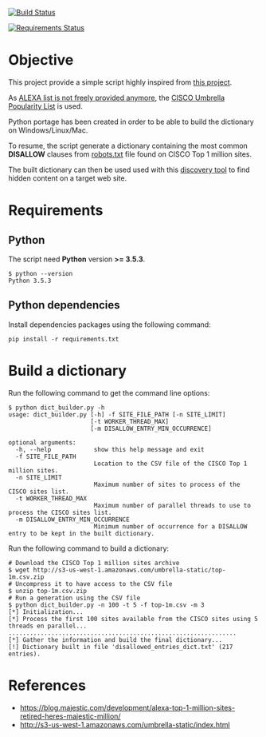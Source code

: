 [![Build Status](https://travis-ci.org/righettod/robots-disallowed-dict-builder.svg?branch=master)](https://travis-ci.org/righettod/robots-disallowed-dict-builder)

[![Requirements Status](https://requires.io/github/righettod/robots-disallowed-dict-builder/requirements.svg?branch=master)](https://requires.io/github/righettod/robots-disallowed-dict-builder/requirements/?branch=master)

# Objective

This project provide a simple script highly inspired from [this project](https://github.com/danielmiessler/RobotsDisallowed).

As [ALEXA list is not freely provided anymore](https://twitter.com/paul_pearce/status/800780539204538370), the [CISCO Umbrella Popularity List](http://s3-us-west-1.amazonaws.com/umbrella-static/index.html) is used.

Python portage has been created in order to be able to build the dictionary on Windows/Linux/Mac.

To resume, the script generate a dictionary containing the most common **DISALLOW** clauses from [robots.txt](https://moz.com/learn/seo/robotstxt) file found on CISCO Top 1 million sites.

The built dictionary can then be used used with this [discovery tool](https://github.com/maurosoria/dirsearch) to find hidden content on a target web site.

# Requirements

## Python

The script need **Python** version **>= 3.5.3**.

```
$ python --version
Python 3.5.3
```

## Python dependencies

Install dependencies packages using the following command:

```
pip install -r requirements.txt
```

# Build a dictionary

Run the following command to get the command line options:

```
$ python dict_builder.py -h
usage: dict_builder.py [-h] -f SITE_FILE_PATH [-n SITE_LIMIT]
                       [-t WORKER_THREAD_MAX]
                       [-m DISALLOW_ENTRY_MIN_OCCURRENCE]

optional arguments:
  -h, --help            show this help message and exit
  -f SITE_FILE_PATH     
                        Location to the CSV file of the CISCO Top 1 million sites.
  -n SITE_LIMIT         
                        Maximum number of sites to process of the CISCO sites list.
  -t WORKER_THREAD_MAX  
                        Maximum number of parallel threads to use to process the CISCO sites list.
  -m DISALLOW_ENTRY_MIN_OCCURRENCE
                        Minimum number of occurrence for a DISALLOW entry to be kept in the built dictionary.
```

Run the following command to build a dictionary:

```
# Download the CISCO Top 1 million sites archive
$ wget http://s3-us-west-1.amazonaws.com/umbrella-static/top-1m.csv.zip
# Uncompress it to have access to the CSV file
$ unzip top-1m.csv.zip
# Run a generation using the CSV file
$ python dict_builder.py -n 100 -t 5 -f top-1m.csv -m 3
[*] Initialization...
[*] Process the first 100 sites available from the CISCO sites using 5 threads en parallel...
................................................................
[*] Gather the information and build the final dictionary...
[!] Dictionary built in file 'disallowed_entries_dict.txt' (217 entries).
```

# References

* https://blog.majestic.com/development/alexa-top-1-million-sites-retired-heres-majestic-million/
* http://s3-us-west-1.amazonaws.com/umbrella-static/index.html